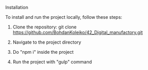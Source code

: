Installation </br>

To install and run the project locally, follow these steps:

1. Clone the repository:
git clone https://github.com/BohdanKoleiko/42_Digital_manufactory.git

2. Navigate to the project directory

3. Do "npm i" inside the project

4. Run the project with "gulp" command
